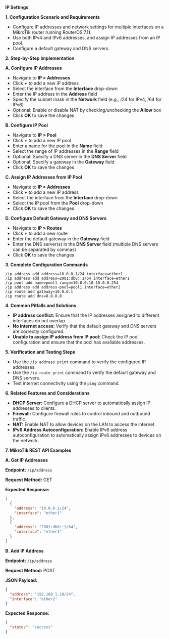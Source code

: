 **IP Settings**

**1. Configuration Scenario and Requirements**

- Configure IP addresses and network settings for multiple interfaces on a MikroTik router running RouterOS 7.11.
- Use both IPv4 and IPv6 addresses, and assign IP addresses from an IP pool.
- Configure a default gateway and DNS servers.

**2. Step-by-Step Implementation**

**A. Configure IP Addresses**

- Navigate to **IP > Addresses**
- Click **+** to add a new IP address
- Select the interface from the **Interface** drop-down
- Enter the IP address in the **Address** field
- Specify the subnet mask in the **Network** field (e.g., /24 for IPv4, /64 for IPv6)
- Optional: Enable or disable NAT by checking/unchecking the **Allow** box
- Click **OK** to save the changes

**B. Configure IP Pool**

- Navigate to **IP > Pool**
- Click **+** to add a new IP pool
- Enter a name for the pool in the **Name** field
- Select the range of IP addresses in the **Range** field
- Optional: Specify a DNS server in the **DNS Server** field
- Optional: Specify a gateway in the **Gateway** field
- Click **OK** to save the changes

**C. Assign IP Addresses from IP Pool**

- Navigate to **IP > Addresses**
- Click **+** to add a new IP address
- Select the interface from the **Interface** drop-down
- Select the IP pool from the **Pool** drop-down
- Click **OK** to save the changes

**D. Configure Default Gateway and DNS Servers**

- Navigate to **IP > Routes**
- Click **+** to add a new route
- Enter the default gateway in the **Gateway** field
- Enter the DNS server(s) in the **DNS Server** field (multiple DNS servers can be separated by commas)
- Click **OK** to save the changes

**3. Complete Configuration Commands**

```
/ip address add address=10.0.0.1/24 interface=ether1
/ip address add address=2001:db8::1/64 interface=ether1
/ip pool add name=pool1 range=10.0.0.10-10.0.0.254
/ip address add address-pool=pool1 interface=ether2
/ip route add gateway=10.0.0.1
/ip route add dns=8.8.8.8
```

**4. Common Pitfalls and Solutions**

- **IP address conflict:** Ensure that the IP addresses assigned to different interfaces do not overlap.
- **No internet access:** Verify that the default gateway and DNS servers are correctly configured.
- **Unable to assign IP address from IP pool:** Check the IP pool configuration and ensure that the pool has available addresses.

**5. Verification and Testing Steps**

- Use the `/ip address print` command to verify the configured IP addresses.
- Use the `/ip route print` command to verify the default gateway and DNS servers.
- Test internet connectivity using the `ping` command.

**6. Related Features and Considerations**

- **DHCP Server:** Configure a DHCP server to automatically assign IP addresses to clients.
- **Firewall:** Configure firewall rules to control inbound and outbound traffic.
- **NAT:** Enable NAT to allow devices on the LAN to access the internet.
- **IPv6 Address Autoconfiguration:** Enable IPv6 address autoconfiguration to automatically assign IPv6 addresses to devices on the network.

**7. MikroTik REST API Examples**

**A. Get IP Addresses**

**Endpoint:** `/ip/address`

**Request Method:** GET

**Expected Response:**

```json
[
  {
    "address": "10.0.0.1/24",
    "interface": "ether1"
  },
  {
    "address": "2001:db8::1/64",
    "interface": "ether1"
  }
]
```

**B. Add IP Address**

**Endpoint:** `/ip/address`

**Request Method:** POST

**JSON Payload:**

```json
{
  "address": "192.168.1.10/24",
  "interface": "ether2"
}
```

**Expected Response:**

```json
{
  "status": "success"
}
```